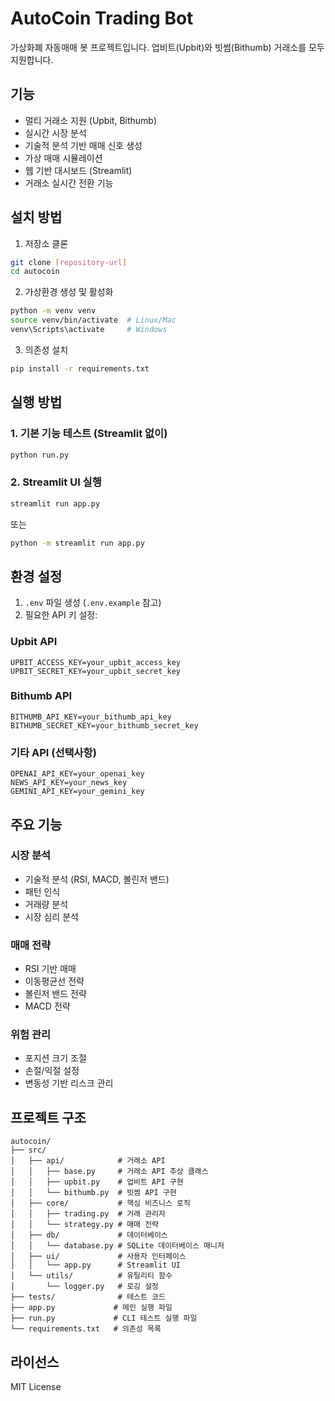 # AutoCoin Trading Bot

가상화폐 자동매매 봇 프로젝트입니다. 업비트(Upbit)와 빗썸(Bithumb) 거래소를 모두 지원합니다.

## 기능

- 멀티 거래소 지원 (Upbit, Bithumb)
- 실시간 시장 분석
- 기술적 분석 기반 매매 신호 생성
- 가상 매매 시뮬레이션
- 웹 기반 대시보드 (Streamlit)
- 거래소 실시간 전환 기능

## 설치 방법

1. 저장소 클론
```bash
git clone [repository-url]
cd autocoin
```

2. 가상환경 생성 및 활성화
```bash
python -m venv venv
source venv/bin/activate  # Linux/Mac
venv\Scripts\activate     # Windows
```

3. 의존성 설치
```bash
pip install -r requirements.txt
```

## 실행 방법

### 1. 기본 기능 테스트 (Streamlit 없이)
```bash
python run.py
```

### 2. Streamlit UI 실행
```bash
streamlit run app.py
```

또는

```bash
python -m streamlit run app.py
```

## 환경 설정

1. `.env` 파일 생성 (`.env.example` 참고)
2. 필요한 API 키 설정:

### Upbit API
```
UPBIT_ACCESS_KEY=your_upbit_access_key
UPBIT_SECRET_KEY=your_upbit_secret_key
```

### Bithumb API
```
BITHUMB_API_KEY=your_bithumb_api_key
BITHUMB_SECRET_KEY=your_bithumb_secret_key
```

### 기타 API (선택사항)
```
OPENAI_API_KEY=your_openai_key
NEWS_API_KEY=your_news_key
GEMINI_API_KEY=your_gemini_key
```

## 주요 기능

### 시장 분석
- 기술적 분석 (RSI, MACD, 볼린저 밴드)
- 패턴 인식
- 거래량 분석
- 시장 심리 분석

### 매매 전략
- RSI 기반 매매
- 이동평균선 전략
- 볼린저 밴드 전략
- MACD 전략

### 위험 관리
- 포지션 크기 조절
- 손절/익절 설정
- 변동성 기반 리스크 관리

## 프로젝트 구조

```
autocoin/
├── src/
│   ├── api/            # 거래소 API
│   │   ├── base.py     # 거래소 API 추상 클래스
│   │   ├── upbit.py    # 업비트 API 구현
│   │   └── bithumb.py  # 빗썸 API 구현
│   ├── core/           # 핵심 비즈니스 로직
│   │   ├── trading.py  # 거래 관리자
│   │   └── strategy.py # 매매 전략
│   ├── db/             # 데이터베이스
│   │   └── database.py # SQLite 데이터베이스 매니저
│   ├── ui/             # 사용자 인터페이스
│   │   └── app.py      # Streamlit UI
│   └── utils/          # 유틸리티 함수
│       └── logger.py   # 로깅 설정
├── tests/              # 테스트 코드
├── app.py             # 메인 실행 파일
├── run.py             # CLI 테스트 실행 파일
└── requirements.txt   # 의존성 목록
```

## 라이선스

MIT License
